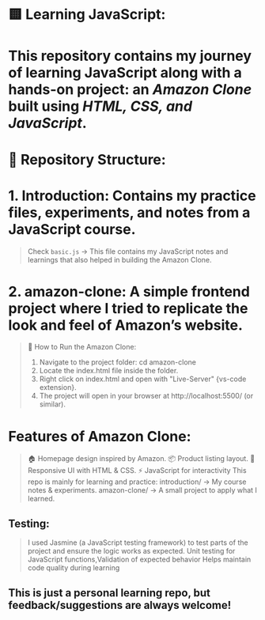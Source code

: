 # 🟨 Learning JavaScript: 
# This repository contains my journey of learning JavaScript along with a hands-on project: an *Amazon Clone* built using *HTML, CSS, and JavaScript*.  

# 📂 Repository Structure:
# 1.  Introduction: Contains my practice files, experiments, and notes from a JavaScript course.
>  Check `basic.js` → This file contains my JavaScript notes and learnings that also helped in building the Amazon Clone.

# 2. amazon-clone: A simple frontend project where I tried to replicate the look and feel of Amazon’s website.
>  🚀 How to Run the Amazon Clone:
> 1. Navigate to the project folder: cd amazon-clone
> 2. Locate the index.html file inside the folder.
> 3. Right click on index.html and open with "Live-Server" {vs-code extension}.
> 4. The project will open in your browser at http://localhost:5500/ (or similar).

# Features of Amazon Clone: 
> 🏠 Homepage design inspired by Amazon.
> 📦 Product listing layout.
> 📱 Responsive UI with HTML & CSS.
> ⚡ JavaScript for interactivity
This repo is mainly for learning and practice:
introduction/ → My course notes & experiments.
amazon-clone/ → A small project to apply what I learned.

## Testing: 
> I used Jasmine (a JavaScript testing framework) to test parts of the project and ensure the logic works as expected.
> Unit testing for JavaScript functions,Validation of expected behavior
> Helps maintain code quality during learning


## This is just a personal learning repo, but feedback/suggestions are always welcome!

 
